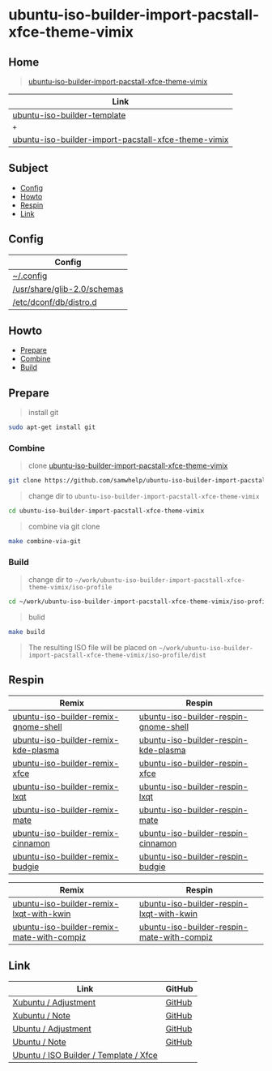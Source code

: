 

# ubuntu-iso-builder-import-pacstall-xfce-theme-vimix




## Home

> [ubuntu-iso-builder-import-pacstall-xfce-theme-vimix](https://samwhelp.github.io/ubuntu-iso-builder-import-pacstall-xfce-theme-vimix/)

| Link |
| ---- |
| [ubuntu-iso-builder-template](https://github.com/samwhelp/ubuntu-iso-builder-template) |
| `+` |
| [ubuntu-iso-builder-import-pacstall-xfce-theme-vimix](https://github.com/samwhelp/ubuntu-iso-builder-import-pacstall-xfce-theme-vimix) |




## Subject

* [Config](#config)
* [Howto](#howto)
* [Respin](#respin)
* [Link](#link)




## Config

| Config |
| ------ |
| [~/.config](https://github.com/samwhelp/ubuntu-iso-builder-import-pacstall-xfce-theme-vimix/tree/main/profile/template/asset/overlay/etc/skel/.config) |
| [/usr/share/glib-2.0/schemas](https://github.com/samwhelp/ubuntu-iso-builder-import-pacstall-xfce-theme-vimix/tree/main/profile/template/asset/overlay/usr/share/glib-2.0/schemas) |
| [/etc/dconf/db/distro.d](https://github.com/samwhelp/ubuntu-iso-builder-import-pacstall-xfce-theme-vimix/tree/main/profile/template/asset/overlay/etc/dconf/db/distro.d) |




## Howto

* [Prepare](#prepare)
* [Combine](#combine)
* [Build](#build)




## Prepare

> install git

``` sh
sudo apt-get install git
```




### Combine

> clone [ubuntu-iso-builder-import-pacstall-xfce-theme-vimix](https://github.com/samwhelp/ubuntu-iso-builder-import-pacstall-xfce-theme-vimix)

``` sh
git clone https://github.com/samwhelp/ubuntu-iso-builder-import-pacstall-xfce-theme-vimix.git
```


> change dir to `ubuntu-iso-builder-import-pacstall-xfce-theme-vimix`

``` sh
cd ubuntu-iso-builder-import-pacstall-xfce-theme-vimix
```


> combine via git clone

``` sh
make combine-via-git
```


### Build


> change dir to `~/work/ubuntu-iso-builder-import-pacstall-xfce-theme-vimix/iso-profile`

``` sh
cd ~/work/ubuntu-iso-builder-import-pacstall-xfce-theme-vimix/iso-profile
```


> bulid

``` sh
make build
```

> The resulting ISO file will be placed on `~/work/ubuntu-iso-builder-import-pacstall-xfce-theme-vimix/iso-profile/dist`




## Respin

| Remix | Respin |
| ----- | ------ |
| [ubuntu-iso-builder-remix-gnome-shell](https://github.com/samwhelp/ubuntu-iso-builder-remix-gnome-shell) | [ubuntu-iso-builder-respin-gnome-shell](https://github.com/samwhelp/ubuntu-iso-builder-respin-gnome-shell) |
| [ubuntu-iso-builder-remix-kde-plasma](https://github.com/samwhelp/ubuntu-iso-builder-remix-kde-plasma) | [ubuntu-iso-builder-respin-kde-plasma](https://github.com/samwhelp/ubuntu-iso-builder-respin-kde-plasma) |
| [ubuntu-iso-builder-remix-xfce](https://github.com/samwhelp/ubuntu-iso-builder-remix-xfce) | [ubuntu-iso-builder-respin-xfce](https://github.com/samwhelp/ubuntu-iso-builder-respin-xfce) |
| [ubuntu-iso-builder-remix-lxqt](https://github.com/samwhelp/ubuntu-iso-builder-remix-lxqt) | [ubuntu-iso-builder-respin-lxqt](https://github.com/samwhelp/ubuntu-iso-builder-respin-lxqt) |
| [ubuntu-iso-builder-remix-mate](https://github.com/samwhelp/ubuntu-iso-builder-remix-mate) | [ubuntu-iso-builder-respin-mate](https://github.com/samwhelp/ubuntu-iso-builder-respin-mate) |
| [ubuntu-iso-builder-remix-cinnamon](https://github.com/samwhelp/ubuntu-iso-builder-remix-cinnamon) | [ubuntu-iso-builder-respin-cinnamon](https://github.com/samwhelp/ubuntu-iso-builder-respin-cinnamon) |
| [ubuntu-iso-builder-remix-budgie](https://github.com/samwhelp/ubuntu-iso-builder-remix-budgie) | [ubuntu-iso-builder-respin-budgie](https://github.com/samwhelp/ubuntu-iso-builder-respin-budgie) |


| Remix | Respin |
| ----- | ------ |
| [ubuntu-iso-builder-remix-lxqt-with-kwin](https://github.com/samwhelp/ubuntu-iso-builder-remix-lxqt-with-kwin) | [ubuntu-iso-builder-respin-lxqt-with-kwin](https://github.com/samwhelp/ubuntu-iso-builder-respin-lxqt-with-kwin) |
| [ubuntu-iso-builder-remix-mate-with-compiz](https://github.com/samwhelp/ubuntu-iso-builder-remix-mate-with-compiz) | [ubuntu-iso-builder-respin-mate-with-compiz](https://github.com/samwhelp/ubuntu-iso-builder-respin-mate-with-compiz) |




## Link

| Link | GitHub |
| ---- | ------ |
| [Xubuntu / Adjustment](https://samwhelp.github.io/xubuntu-adjustment/) | [GitHub](https://github.com/samwhelp/xubuntu-adjustment) |
| [Xubuntu / Note](https://samwhelp.github.io/note-about-xubuntu/) | [GitHub](https://github.com/samwhelp/note-about-xubuntu) |
| [Ubuntu / Adjustment](https://samwhelp.github.io/ubuntu-adjustment/) | [GitHub](https://github.com/samwhelp/ubuntu-adjustment) |
| [Ubuntu / Note](https://samwhelp.github.io/note-about-ubuntu/) | [GitHub](https://github.com/samwhelp/note-about-ubuntu) |
| [Ubuntu / ISO Builder / Template / Xfce](https://samwhelp.github.io/ubuntu-iso-builder-template/read/respin/xfce.html) |  |

